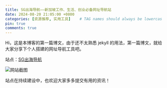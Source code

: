 ```yaml
---
title: SG出海导航——新加坡工作、生活、创业必备网址导航站
date: 2024-08-20 21:05:00 +0800
categories: [资源推荐, 实用工具]    # TAG names should always be lowercase
pin: true
comments: true
---
```


Hi，这是本博客的第一篇博文，由于还不太熟悉 jekyll 的用法，第一篇博文，就给大家分享下个人搭建的网址导航工具吧。

站点：[SG出海导航](https://nav.sgchuhai.com/)

![网站截图](https://image.sgchuhai.com/image/homepage-nav-sgchuhai.png)

站点在持续建设中，也欢迎大家多多提交有用的资讯！
